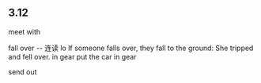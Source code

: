 ## 3.12
meet with

fall over -- 连读 lo
If someone falls over, they fall to the ground:
She tripped and fell over.
in gear 
put the car in gear 

send out

<!--stackedit_data:
eyJoaXN0b3J5IjpbLTE2NTEyNDc1NSwtMzE2NTQ2Mzk3LC0xMz
UxMDM5NDAxXX0=
-->